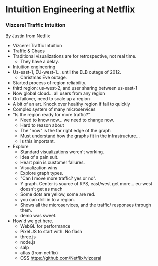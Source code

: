 # Intuition Engineering at Netflix
### Vizcerel Traffic Intuition

By Justin from Netflix

* Vizcerel Traffic Intuition
* Traffic & Chaos
* Traditional visualizations are for retrospective, not real time.
    * They have a delay.
* Intuition engineering
* Us-east-1, EU-west-1... until the ELB outage of 2012.
    * Christmas Eve outage.
* Started process of region reliability.
* third region: us-west-2, and user sharing between us-east-1
* Now global cloud... all users from any region
* On failover, need to scale up a region
* A bit of an art.  Knock over healthy region if fail to quickly
* Complex system of many microservices
* "Is the region ready for more traffic?"
    * Need to know now... we need to change now.
    * Hard to reason about
    * The "now" is the far right edge of the graph
    * Must understand how the graphs fit in the infrastructure...
    * Is this important.
* Explore
    * Standard visualizations weren't working.
    * Idea of a pain suit.
    * Heart pain is customer failures.
    * Visualization wins
    * Explore graph types.
    * "Can I move more traffic? yes or no".
    * Y graph.  Center is source of RPS, east/west get more... eu-west doesn't
      get as much
    * Some dots are yellow, some are red.
    * you can drill in to a region.
    * Shows all the microservices, and the traffic/ responses through them.
    * demo was sweet.
* How'd we get here.
    * WebGL for performance
    * Pixel JS to start with.  No flash
    * three.js
    * node.js
    * salp
    * atlas (from netflix)
    * OSS https://github.com/Netflix/vizceral
